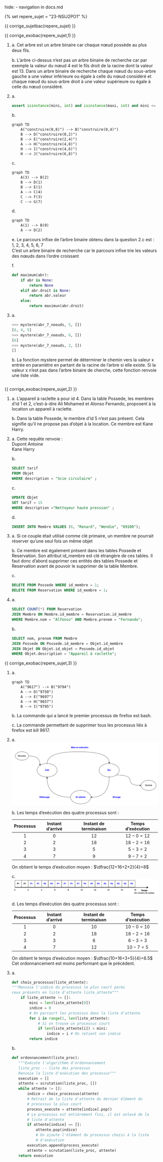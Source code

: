 hide: - navigation  in docs.md

{% set repere_sujet = "23-NSIJ2PO1" %}

{{ corrige_sujetbac(repere_sujet) }}


{{ corrige_exobac(repere_sujet,1) }}

1. 
    a. Cet arbre est un arbre binaire car chaque nœud possède au plus deux ﬁls.

    b. L’arbre ci-dessus n’est pas un arbre binaire de recherche car par exemple la valeur du nœud 4 est le ﬁls droit de la racine dont la valeur est 13. 
    Dans un arbre binaire de recherche chaque nœud du sous-arbre gauche a une valeur inférieure ou égale à celle du nœud considéré et chaque nœud du sous-arbre droit à une valeur supérieure ou égale à celle du nœud considéré.
    
2.  a. 
    ```python
    assert isinstance(mini, int) and isinstance(maxi, int) and mini <= maxi
    ```

    b. 
    ```mermaid
    graph TD
        A("construire(0,8)") --> B("construire(0,4)") 
        B --> D("construire(0,2)")
        B --> E("construire(2,4)")
        A --> H("construire(4,8)")
        H --> I("construire(4,6)")  
        H --> J("construire(6,8)")
    ```
    c. 
    ```mermaid
    graph TD
        A(3) --> B(2) 
        B --> D(1)
        B --> E(1)
        A --> C(4)
        C --> F(3)
        C --> G(7)
    ```

    d. 
    ```mermaid
    graph TD
        A(1) --> B(0) 
        A --> D(2)
    ```

    e. Le parcours inﬁxe de l’arbre binaire obtenu dans la question 2.c est :  
    1, 2, 3, 4, 5, 6, 7  
    C’est un arbre binaire de recherche car le parcours inﬁxe trie les valeurs des nœuds dans l’ordre croissant  

    f.
    ```python linenums='1' hl_lines='5 7'
    def maximum(abr):
        if abr is None:
            return None
        elif abr.droit is None:
            return abr.valeur
        else:
            return maximun(abr.droit)
    ```    
2.  a. 
    ```python
    >>> mystere(abr_7_noeuds, 5, [])
    [6, 4, 5]
    >>> mystere(abr_7_noeuds, 6, [])
    [6]
    >>> mystere(abr_7_noeuds, 2, [])
    []
    ```

    b. La fonction mystere permet de déterminer le chemin vers la valeur x entrée en paramètre en partant de la racine de l’arbre si elle existe. Si la valeur x n’est pas dans l’arbre binaire de cherche, cette fonction renvoie une liste vide.

  
    ```

{{ corrige_exobac(repere_sujet,2) }}

1.  a. L’appareil à raclette a pour id 4. Dans la table Possede, les membres d’id 1 et 2, c’est-à-dire Ali Mohamed et Alonso Fernando, proposent à la location un  appareil à raclette.

    b. Dans la table Possede, le membre d’id 5 n’est pas présent. Cela signiﬁe qu’il ne propose pas d’objet à la location. Ce membre est Kane Harry.


2.  a. Cette requête renvoie :  
    Dupont Antoine  
    Kane Harry  
    

    b. 
    ```sql
    SELECT tarif 
    FROM Objet 
    WHERE description = "Scie circulaire" ;
    ```

    c. 
    ```sql      
    UPDATE Objet
    SET tarif = 15
    WHERE description ="Nettoyeur haute pression" ;
    ```

    d. 
    ```sql
    INSERT INTO Membre VALUES (6, "Renard", "Wendie", "69100");
    ```

3.  a. Si ce couple était utilisé comme clé primaire, un membre ne pourrait réserver qu’une seul fois un même objet

    b. Ce membre est également présent dans les tables Possede et Reservation. Son attribut id_membre est clé étrangère de ces tables. Il faut donc d’abord supprimer ces entités des tables Possede et Reservation avant de pouvoir le supprimer de la table Membre.

    c.
    ```sql
    DELETE FROM Possede WHERE id_membre = 1;
    DELETE FROM Reservation WHERE id_membre = 1;
    ```

4.  a. 
    ```sql
    SELECT COUNT(*) FROM Reservation
    JOIN Membre ON Membre.id_membre = Reservation.id_membre
    WHERE Membre.nom = "Alfonso" AND Membre.prenom = "Fernando";
    ```

    b. 
    ```sql
    SELECT nom, prenom FROM Membre
    JOIN Possede ON Possede.id_membre = Objet.id_membre
    JOIN Objet ON Objet.id_objet = Possede.id_objet
    WHERE Objet.description = "Appareil à raclette";
    ```


{{ corrige_exobac(repere_sujet,3) }}

1.  a. 
    ```mermaid
    graph TD
        A("9617") --> B("9794") 
        A --> D("9750")
        A --> E("9697")
        A --> H("9657")
        B --> I("9795")
    ```
    b. La commande qui a lancé le premier processus de firefox est bash.

    c. La commande permettant de supprimer tous les processus liés à firefox est kill 9617.


2.  a. 
    ![](data/23-NSIJ2PO1-ex3.png)

    b. Les temps d’exécution des quatre processus sont :

    | Processus|Instant d’arrivé |Instant de terminaison | Temps d’exécution| 
    | :---:| :---:| :---:| :---:|
    | 1| 0| 12| $12-0=12$| 
    | 2| 2| 18| $18-2=16$| 
    | 3| 3| 5| $5-3=2$| 
    | 4| 7| 9| $9-7=2$| 

    On obtient le temps d’exécution moyen : $\dfrac{12+16+2+2}{4}=8$

    c. ![](data/23-NSIJ2PO1-ex3-2.png)

    d. Les temps d’exécution des quatre processus sont :

    | Processus|Instant d’arrivé |Instant de terminaison | Temps d’exécution| 
    | :---:| :---:| :---:| :---:|
    | 1| 0| 10| $10-0=10$| 
    | 2| 2| 18| $18-2=16$| 
    | 3| 3| 6| $6-3=3$| 
    | 4| 7| 12| $10-7=5$| 

    On obtient le temps d’exécution moyen : $\dfrac{10+16+3+5}{4}=8.5$  
    Cet ordonnancement est moins performant que le précédent.


3.  a. 
    ```python linenums='1' hl_lines='7 8 9 10 11'
    def choix_processus(liste_attente):
    """Renvoie l'indice du processus le plus court parmi 
    ceux présents en liste d'attente liste_attente"""
        if liste_attente != []:
            mini = len(liste_attente[0])
            indice = 0
            # On parcourt les processus dans la liste d'attente
            for i in range(1, len(liste_attente):
                # Si on trouve un processus court
                if len(liste_attente[i]) < mini:
                    indice = i # On retient son indice
            return indice
    ```

    b.
     ```python linenums='1' hl_lines='7 8 9 10 11'
    def ordonnancement(liste_proc):
        """Exécute l'algorithme d'ordonnancement
        liste_proc -- liste des processus
        Renvoie la liste d'exécution des processus"""
        execution = []
        attente = scrutation(liste_proc, [])
        while attente != []:
            indice = choix_processus(attente)
            # Retrait de la liste d'attente du dernier élément du
            # processus le plus court
            process_execute = attente[indice].pop()
            # Le processus est entièrement fini, il est enlevé de la
            # liste d'attente
            if attente[indice] == []:
                attente.pop(indice)
                # On ajoute l'élément du processus choisi à la liste
                # d'exécution
            execution.append(process_execute)
            attente = scrutation(liste_proc, attente)
        return execution
    ```
